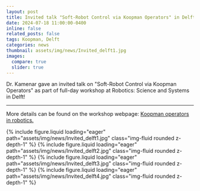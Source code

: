 ```yaml
---
layout: post
title: Invited talk "Soft-Robot Control via Koopman Operators" in Delft, Netherlands
date: 2024-07-18 11:00:00-0400
inline: false
related_posts: false
tags: Koopman, Delft
categories: news
thumbnail: assets/img/news/Invited_delft1.jpg
images:
  compare: true
  slider: true
---
```


Dr. Kamenar gave an invited talk on "Soft-Robot Control via Koopman Operators" as part of full-day workshop at Robotics: Science and Systems in Delft!

---

More details can be found on the workshop webpage: <a href="https://sites.google.com/yale.edu/rss-2024-koopman-operators/home">Koopman operators in robotics.</a>

<swiper-container keyboard="true" navigation="true" pagination="true" pagination-clickable="true" pagination-dynamic-bullets="true" rewind="true">
  <swiper-slide>{% include figure.liquid loading="eager" path="assets/img/news/Invited_delft1.jpg" class="img-fluid rounded z-depth-1" %}</swiper-slide>
  <swiper-slide>{% include figure.liquid loading="eager" path="assets/img/news/Invited_delft2.jpg" class="img-fluid rounded z-depth-1" %}</swiper-slide>
  <swiper-slide>{% include figure.liquid loading="eager" path="assets/img/news/Invited_delft3.jpg" class="img-fluid rounded z-depth-1" %}</swiper-slide>
  <swiper-slide>{% include figure.liquid loading="eager" path="assets/img/news/Invited_delft4.jpg" class="img-fluid rounded z-depth-1" %}</swiper-slide>
</swiper-container>

<!--#### Hipster list

<ul>
    <li>brunch</li>
    <li>fixie</li>
    <li>raybans</li>
    <li>messenger bag</li>
</ul>

Hoodie Thundercats retro, tote bag 8-bit Godard craft beer gastropub. Truffaut Tumblr taxidermy, raw denim Kickstarter sartorial dreamcatcher. Quinoa chambray slow-carb salvia readymade, bicycle rights 90's yr typewriter selfies letterpress cardigan vegan.

---

Pug heirloom High Life vinyl swag, single-origin coffee four dollar toast taxidermy reprehenderit fap distillery master cleanse locavore. Est anim sapiente leggings Brooklyn ea. Thundercats locavore excepteur veniam eiusmod. Raw denim Truffaut Schlitz, migas sapiente Portland VHS twee Bushwick Marfa typewriter retro id keytar.

> We do not grow absolutely, chronologically. We grow sometimes in one dimension, and not in another, unevenly. We grow partially. We are relative. We are mature in one realm, childish in another.
> —Anais Nin

Fap aliqua qui, scenester pug Echo Park polaroid irony shabby chic ex cardigan church-key Odd Future accusamus. Blog stumptown sartorial squid, gastropub duis aesthetic Truffaut vero. Pinterest tilde twee, odio mumblecore jean shorts lumbersexual.
-->
